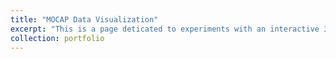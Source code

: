 ```yaml
---
title: "MOCAP Data Visualization"
excerpt: "This is a page deticated to experiments with an interactive 3D visualizer to explore musical perfomance MOCAP data. <br/><img src='/images/tube3D.png'>"
collection: portfolio
---
```


<script src="https://cdnjs.cloudflare.com/ajax/libs/three.js/r121/three.min.js"></script>
<script src="https://cdnjs.cloudflare.com/ajax/libs/dat-gui/0.7.7/dat.gui.min.js"></script>


<div class='threejs'>
    <div id='cube'></div>
</div>


<style> .highlight-left {margin-left: 0} canvas { position: relative; top: 0;} </style>

<style>
  canvas { width: inherit; position: relative; top: 0;}
</style>

<div id='canvas-holder' style="position: relative; width: inherit;">
  <div id='dat-gui-holder' style="position: absolute; top: 0em; right: 0em; z-index: 1;"></div>
</div>


<style>
.threejs {
  position: relative;
  width: 100%;
  padding-top: 56.25%; /* 16:9 aspect ratio */
}
.threejs > * {
  position: absolute;
  top: 0;
  bottom: 0;
  left: 0;
  right: 0;
}
</style>

<script type="x-shader/x-vertex" id="vertexshader"> attribute float distance; attribute vec3 surfaceNormal; uniform float amplitude; varying vec3 vNormal; void main() { vNormal = normal; vec3 newPosition = position + surfaceNormal * vec3(distance * amplitude); gl_Position = projectionMatrix * modelViewMatrix * vec4(newPosition,1.0); } </script> <script type="x-shader/x-fragment" id="fragmentshader"> varying vec3 vNormal; void main() { vec3 light = vec3(0.7, 0.5, 1.0); light = normalize(light); float dProd = max(0.0, dot(vNormal, light)); gl_FragColor = vec4(dProd, // R dProd, // G dProd, // B 1.0); // A } </script>

<!-- <script src="/assets/js/cube.js"></script> -->
<script src="/assets/js/tube.js"></script>
